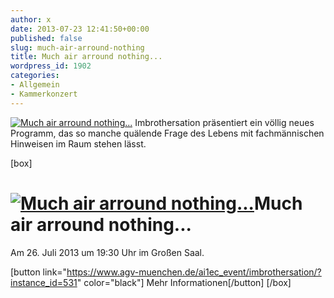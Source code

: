 ```yaml
---
author: x
date: 2013-07-23 12:41:50+00:00
published: false
slug: much-air-arround-nothing
title: Much air arround nothing...
wordpress_id: 1902
categories:
- Allgemein
- Kammerkonzert
---
```


[![Much air arround nothing...](/wp-content/uploads/2013/04/Imbrothersation.jpg)](https://www.agv-muenchen.de/ai1ec_event/imbrothersation/?instance_id=531)
Imbrothersation präsentiert ein völlig neues Programm, das so manche quälende Frage des Lebens mit fachmännischen Hinweisen im Raum stehen lässt.

[box]

# [![Much air arround nothing...](/wp-content/uploads/2013/04/Imbrothersation.jpg)](https://www.agv-muenchen.de/ai1ec_event/imbrothersation/?instance_id=531)Much air arround nothing...

Am 26. Juli 2013 um 19:30 Uhr im Großen Saal.

[button link="https://www.agv-muenchen.de/ai1ec_event/imbrothersation/?instance_id=531" color="black"] Mehr Informationen[/button]
[/box]

